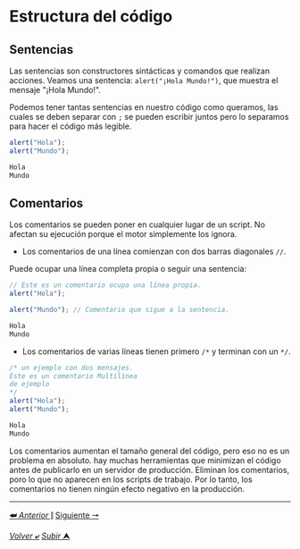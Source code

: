 # Estructura del código

## Sentencias

Las sentencias son constructores sintácticas y comandos que realizan acciones. Veamos una sentencia: `alert("¡Hola Mundo!")`, que muestra el mensaje "¡Hola Mundo!".

Podemos tener tantas sentencias en nuestro código como queramos, las cuales se deben separar con `;` se pueden escribir juntos pero lo separamos para hacer el código más legible.

```js
alert("Hola");
alert("Mundo");

Hola
Mundo
```

## Comentarios

Los comentarios se pueden poner en cualquier lugar de un script. No afectan su ejecución porque el motor simplemente los ignora.

+ Los comentarios de una línea comienzan con dos barras diagonales `//`.

Puede ocupar una línea completa propia o seguir una sentencia:

```js
// Este es un comentario ocupa una línea propia.
alert("Hola");

alert("Mundo"); // Comentario que sigue a la sentencia.

Hola
Mundo
```
+ Los comentarios de varias líneas tienen primero `/*` y terminan con un `*/`.

```js
/* un ejemplo con dos mensajes.
Este es un comentario Multilínea
de ejemplo
*/
alert("Hola");
alert("Mundo");

Hola
Mundo
```

Los comentarios aumentan el tamaño general del código, pero eso no es un problema en absoluto. hay muchas herramientas que minimizan el código antes de publicarlo en un servidor de producción. Eliminan los comentarios, poro lo que no aparecen en los scripts de trabajo. Por lo tanto, los comentarios no tienen ningún efecto negativo en la producción.

---

[**&#11176;** *Anterior* &#11007;](/JavaScript/TeoriaJS/001_intro.md "Introducción") 
[Siguiente **&#129042;**](/JavaScript/TeoriaJS/002_variables.md "Variables")

[*Volver* **&ldca;**](/JavaScript/TeoriaJS/README.md "Regresar a título") 
[*Subir* **&#11165;**](# "Ir al título")